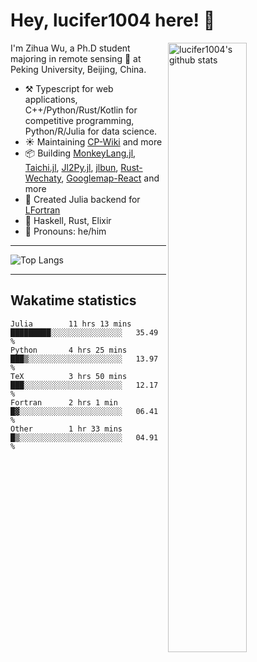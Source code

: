# Hey, lucifer1004 here! :wave:

<img width="50%" align="right" alt="lucifer1004's github stats" src="https://github-readme-stats.vercel.app/api?username=lucifer1004&show_icons=true">

I'm Zihua Wu, a Ph.D student majoring in remote sensing :satellite: at Peking University, Beijing, China.

- :hammer_and_pick: Typescript for web applications, C++/Python/Rust/Kotlin for competitive programming, Python/R/Julia for data science.
- :sunny: Maintaining [CP-Wiki](https://cp-wiki.vercel.app) and more 
- :package: Building [MonkeyLang.jl](https://github.com/lucifer1004/MonkeyLang.jl), [Taichi.jl](https://github.com/lucifer1004/Taichi.jl), [Jl2Py.jl](https://github.com/lucifer1004/Jl2Py.jl), [jlbun](https://github.com/lucifer1004/jlbun), [Rust-Wechaty](https://github.com/wechaty/rust-wechaty), [Googlemap-React](https://github.com/googlemap-react/googlemap-react) and more
- :sparkler: Created Julia backend for [LFortran](https://github.com/lfortran/lfortran)
- :seedling: Haskell, Rust, Elixir
- :man: Pronouns: he/him

---

![Top Langs](https://github-readme-stats.vercel.app/api/top-langs/?username=lucifer1004&layout=compact)

---

## Wakatime statistics

<!--START_SECTION:waka-->

```text
Julia        11 hrs 13 mins  █████████░░░░░░░░░░░░░░░░   35.49 %
Python       4 hrs 25 mins   ███▒░░░░░░░░░░░░░░░░░░░░░   13.97 %
TeX          3 hrs 50 mins   ███░░░░░░░░░░░░░░░░░░░░░░   12.17 %
Fortran      2 hrs 1 min     █▓░░░░░░░░░░░░░░░░░░░░░░░   06.41 %
Other        1 hr 33 mins    █▒░░░░░░░░░░░░░░░░░░░░░░░   04.91 %
```

<!--END_SECTION:waka-->
